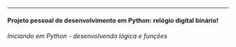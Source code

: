 ---
#### Projeto pessoal de desenvolvimento em Python: relógio digital binário!
###### Iniciando em Python - desenvolvendo lógica e funções
